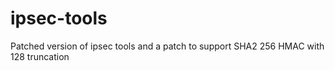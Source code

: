 # ipsec-tools
Patched version of ipsec tools and a patch to support SHA2 256 HMAC with 128 truncation
